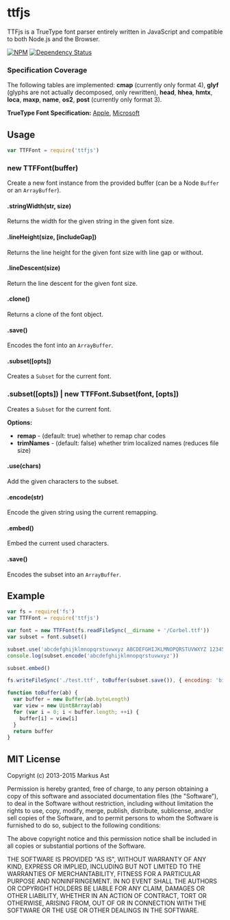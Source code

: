 # ttfjs

TTFjs is a TrueType font parser entirely written in JavaScript and compatible to both Node.js and the Browser.

[![NPM][npm]](https://npmjs.org/package/ttfjs)
[![Dependency Status][deps]](https://david-dm.org/rkusa/ttfjs)

### Specification Coverage

The following tables are implemented: **cmap** (currently only format 4), **glyf** (glyphs are not actually decomposed, only rewritten), **head**, **hhea**, **hmtx**, **loca**, **maxp**, **name**, **os2**, **post** (currently only format 3).

**TrueType Font Specification:** [Apple](https://developer.apple.com/fonts/TTRefMan/RM06/Chap6.html), [Microsoft](http://www.microsoft.com/typography/specs/default.htm)

## Usage

```js
var TTFFont = require('ttfjs')
```

### new TTFFont(buffer)

Create a new font instance from the provided buffer (can be a Node `Buffer` or an `ArrayBuffer`).

#### .stringWidth(str, size)

Returns the width for the given string in the given font size.

#### .lineHeight(size, [includeGap])

Returns the line height for the given font size with line gap or without.

#### .lineDescent(size)

Return the line descent for the given font size.

#### .clone()

Returns a clone of the font object.

#### .save()

Encodes the font into an `ArrayBuffer`.

#### .subset([opts])

Creates a `Subset` for the current font.

### .subset([opts]) | new TTFFont.Subset(font, [opts])

Creates a `Subset` for the current font.

**Options:**

- **remap** - (default: true) whether to remap char codes
- **trimNames** - (default: false) whether trim localized names (reduces file size)

#### .use(chars)

Add the given characters to the subset.

#### .encode(str)

Encode the given string using the current remapping.

#### .embed()

Embed the current used characters.

#### .save()

Encodes the subset into an `ArrayBuffer`.

## Example

```js
var fs = require('fs')
var TTFFont = require('ttfjs')

var font = new TTFFont(fs.readFileSync(__dirname + '/Corbel.ttf'))
var subset = font.subset()

subset.use('abcdefghijklmnopqrstuvwxyz ABCDEFGHIJKLMNOPQRSTUVWXYZ 1234567890')
console.log(subset.encode('abcdefghijklmnopqrstuvwxyz'))

subset.embed()

fs.writeFileSync('./test.ttf', toBuffer(subset.save()), { encoding: 'binary' })

function toBuffer(ab) {
  var buffer = new Buffer(ab.byteLength)
  var view = new Uint8Array(ab)
  for (var i = 0; i < buffer.length; ++i) {
    buffer[i] = view[i]
  }
  return buffer
}
```


## MIT License
Copyright (c) 2013-2015 Markus Ast

Permission is hereby granted, free of charge, to any person obtaining a copy of this software and associated documentation files (the "Software"), to deal in the Software without restriction, including without limitation the rights to use, copy, modify, merge, publish, distribute, sublicense, and/or sell copies of the Software, and to permit persons to whom the Software is furnished to do so, subject to the following conditions:

The above copyright notice and this permission notice shall be included in all copies or substantial portions of the Software.

THE SOFTWARE IS PROVIDED "AS IS", WITHOUT WARRANTY OF ANY KIND, EXPRESS OR IMPLIED, INCLUDING BUT NOT LIMITED TO THE WARRANTIES OF MERCHANTABILITY, FITNESS FOR A PARTICULAR PURPOSE AND NONINFRINGEMENT. IN NO EVENT SHALL THE AUTHORS OR COPYRIGHT HOLDERS BE LIABLE FOR ANY CLAIM, DAMAGES OR OTHER LIABILITY, WHETHER IN AN ACTION OF CONTRACT, TORT OR OTHERWISE, ARISING FROM, OUT OF OR IN CONNECTION WITH THE SOFTWARE OR THE USE OR OTHER DEALINGS IN THE SOFTWARE.

[npm]: http://img.shields.io/npm/v/ttfjs.svg?style=flat
[deps]: http://img.shields.io/david/rkusa/ttfjs.svg?style=flat